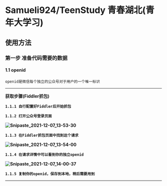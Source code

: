 # Samueli924/TeenStudy 青春湖北(青年大学习)

## 使用方法

### 第一步 准备代码需要的数据

#### 1.1 openid

	openid是微信每个独立的公众号对于用户的一个唯一标识
	
----

<b>获取步骤(Fiddler抓包)<b>  

	1.1.1 自行配置好Fiddler后开始抓包  

	1.1.2 打开公众号登录页面  

![Snipaste_2021-12-07_13-53-30](https://user-images.githubusercontent.com/65054820/144975543-8377215c-0c08-4548-8e28-b73f1db64c24.png)  
	
	1.1.3 在Fiddler抓包页面中找到这个请求  
![Snipaste_2021-12-07_13-54-00](https://user-images.githubusercontent.com/65054820/144975566-35ea335d-8c7b-4174-88ca-9f2daff6555a.png)  

	1.1.4 在请求详情中可以看到你的独立openid
![Snipaste_2021-12-07_14-00-37](https://user-images.githubusercontent.com/65054820/144975584-f723a842-6eea-4296-804a-bcc8cdcf85e1.png)  

	1.1.5 复制你的openid，保存到本地，稍后需要用到  
	
----





